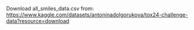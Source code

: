 Download all_smiles_data.csv from: https://www.kaggle.com/datasets/antoninadolgorukova/tox24-challenge-data?resource=download
